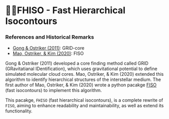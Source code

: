 # 🌌🌵FHISO - Fast Hierarchical Isocontours

### References and Historical Remarks
- [Gong & Ostriker (2011)](https://ui.adsabs.harvard.edu/abs/2011ApJ...729..120G/abstract): GRID-core
- [Mao, Ostriker, & Kim (2020)](https://ui.adsabs.harvard.edu/abs/2020ApJ...898...52M/abstract): FISO

Gong & Ostriker (2011) developed a core finding method called GRID (GRavitatianal IDentification), which uses gravitational potential to define simulated molecular cloud cores. Mao, Ostriker, & Kim (2020) extended this algorithm to identify hierarchical structures of the interstellar medium. The first author of Mao, Ostriker, & Kim (2020) wrote a python pacakge [FISO](https://github.com/alwinm/fiso) (fast isocontours) to implement this algorithm.

This pacakge, `FHISO` (fast hierarchical isocontours), is a complete rewrite of `FISO`, aiming to enhance readability and maintainability, as well as extend its functionality.
